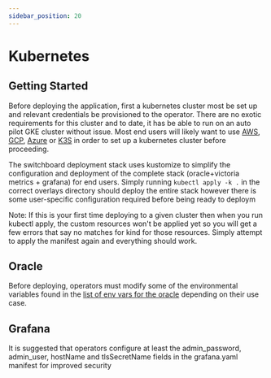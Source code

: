 ```yaml
---
sidebar_position: 20
---
```


# Kubernetes

## Getting Started

Before deploying the application, first a kubernetes cluster most be set up and relevant credentials be provisioned to the operator. There are no exotic requirements for this cluster and to date, it has be able to run on an auto pilot GKE cluster without issue. Most end users will likely want to use [AWS](https://docs.aws.amazon.com/eks/latest/userguide/create-cluster.html), [GCP](https://cloud.google.com/kubernetes-engine/docs/quickstart), [Azure](https://docs.microsoft.com/en-us/azure/aks/kubernetes-walkthrough-portal) or [K3S](https://k3s.io/) in order to set up a kubernetes cluster before proceeding.

The switchboard deployment stack uses kustomize to simplify the configuration and deployment of the complete stack (oracle+victoria metrics + grafana) for end users. Simply running `kubectl apply -k .` in the correct overlays directory should deploy the entire stack however there is some user-specific configuration required before being ready to deploym

Note: If this is your first time deploying to a given cluster then when you run kubectl apply, the custom resources won't be applied yet so you will get a few errors that say no matches for kind for those resources. Simply attempt to apply the manifest again and everything should work.

## Oracle

Before deploying, operators must modify some of the environmental variables found in the [list of env vars for the oracle](https://www.example.com) depending on their use case.

## Grafana

It is suggested that operators configure at least the admin_password, admin_user, hostName and tlsSecretName fields in the grafana.yaml manifest for improved security
